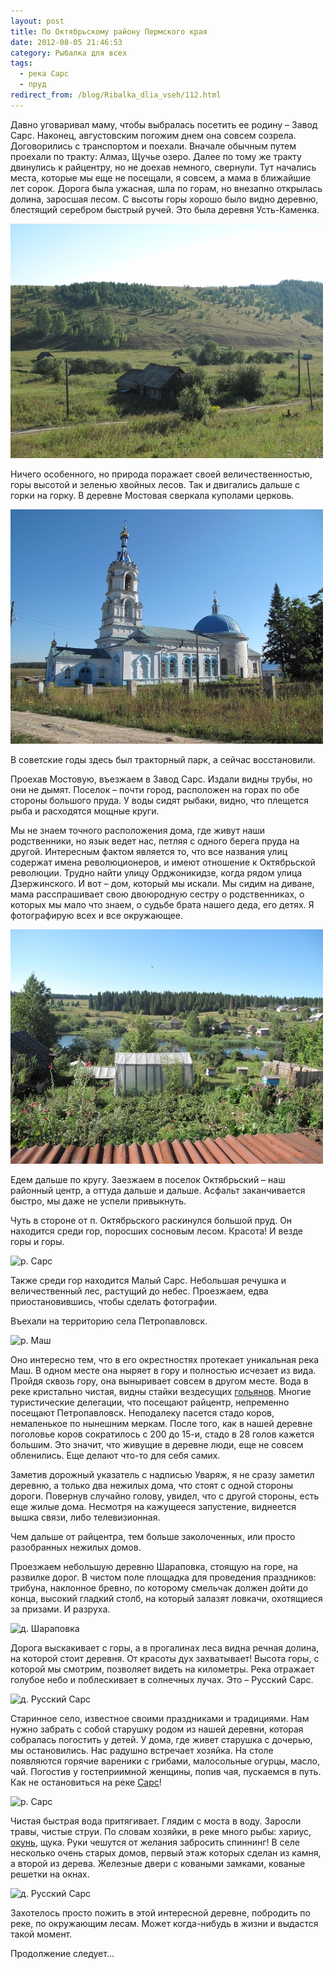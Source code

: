 ```yaml
---
layout: post
title: По Октябрьскому району Пермского края
date: 2012-08-05 21:46:53
category: Рыбалка для всех
tags:
  - река Сарс
  - пруд
redirect_from: /blog/Ribalka_dlia_vseh/112.html
---
```

Давно уговаривал маму, чтобы выбралась посетить ее родину – Завод Сарс.
Наконец, августовским погожим днем она совсем созрела. Договорились с
транспортом и поехали. Вначале обычным путем проехали по тракту: Алмаз,
Щучье озеро. Далее по тому же тракту двинулись к райцентру, но не доехав
немного, свернули. Тут начались места, которые мы еще не посещали, я
совсем, а мама в ближайшие лет сорок. Дорога была ужасная, шла по горам,
но внезапно открылась долина, заросшая лесом. С высоты горы хорошо было
видно деревню, блестящий серебром быстрый ручей. Это была деревня
Усть-Каменка.

![усть-каменка](/uploads/images/00/00/01/2012/08/05/dc24c8.jpg)

Ничего особенного, но природа поражает своей величественностью, горы
высотой и зеленью хвойных лесов. Так и двигались дальше с горки на
горку. В деревне Мостовая сверкала куполами церковь.

![Мостовая](/uploads/images/00/00/01/2012/08/05/97e7f3.jpg)

В советские годы здесь был тракторный парк, а сейчас восстановили.

Проехав Мостовую, въезжаем в Завод Сарс. Издали видны трубы, но они не
дымят. Поселок – почти город, расположен на горах по обе стороны
большого пруда. У воды сидят рыбаки, видно, что плещется рыба и
расходятся мощные круги.

Мы не знаем точного расположения дома, где живут наши родственники, но
язык ведет нас, петляя с одного берега пруда на другой. Интересным
фактом является то, что все названия улиц содержат имена революционеров,
и имеют отношение к Октябрьской революции. Трудно найти улицу
Орджоникидзе, когда рядом улица Дзержинского. И вот – дом, который мы
искали. Мы сидим на диване, мама расспрашивает свою двоюродную сестру о
родственниках, о которых мы мало что знаем, о судьбе брата нашего деда,
его детях. Я фотографирую всех и все окружающее.

![Сарс](/uploads/images/00/00/01/2012/08/05/080284.jpg)

Едем дальше по кругу. Заезжаем в поселок Октябрьский – наш районный
центр, а оттуда дальше и дальше. Асфальт заканчивается быстро, мы даже
не успели привыкнуть.

Чуть в стороне от п. Октябрьского раскинулся большой пруд. Он находится
среди гор, поросших сосновым лесом. Красота! И везде горы и горы.

![р.
Сарс](/uploads/images/00/00/01/2012/08/05/75848e.jpg)

Также среди гор находится Малый Сарс. Небольшая речушка и величественный
лес, растущий до небес. Проезжаем, едва приостановившись, чтобы сделать
фотографии.

Въехали на территорию села Петропавловск.

![р.
Маш](/uploads/images/00/00/01/2012/08/05/8f672b.jpg)

Оно интересно тем, что в его окрестностях протекает уникальная река Маш.
В одном месте она ныряет в гору и полностью исчезает из вида. Пройдя
сквозь гору, она выныривает совсем в другом месте. Вода в реке
кристально чистая, видны стайки вездесущих [гольянов][1].
Многие туристические делегации, что посещают райцентр, непременно
посещают Петропавловск. Неподалеку пасется стадо коров, немаленькое
по нынешним меркам. После того, как в нашей деревне поголовье коров
сократилось с 200 до 15-и, стадо в 28 голов кажется большим.
Это значит, что живущие в деревне люди, еще не совсем обленились.
Еще делают что-то для себя самих.

Заметив дорожный указатель с надписью Уваряж, я не сразу заметил
деревню, а только два нежилых дома, что стоят с одной стороны дороги.
Повернув случайно голову, увидел, что с другой стороны, есть еще жилые
дома. Несмотря на кажущееся запустение, виднеется вышка связи, либо
телевизионная.

Чем дальше от райцентра, тем больше заколоченных, или просто разобранных
нежилых домов.

Проезжаем небольшую деревню Шараповка, стоящую на горе, на развилке
дорог. В чистом поле площадка для проведения праздников: трибуна,
наклонное бревно, по которому смельчак должен дойти до конца, высокий
гладкий столб, на который залазят ловкачи, охотящиеся за призами. И
разруха.

![д.
Шараповка](/uploads/images/00/00/01/2012/08/05/c4da07.jpg)

Дорога выскакивает с горы, а в прогалинах леса видна речная долина, на
которой стоит деревня. От красоты дух захватывает! Высота горы, с
которой мы смотрим, позволяет видеть на километры. Река отражает голубое
небо и поблескивает в солнечных лучах. Это – Русский Сарс.

![д. Русский
Сарс](/uploads/images/00/00/01/2012/08/05/a0ef17.jpg)

Старинное село, известное своими праздниками и традициями. Нам нужно
забрать с собой старушку родом из нашей деревни, которая собралась
погостить у детей. У дома, где живет старушка с дочерью, мы
остановились. Нас радушно встречает хозяйка. На столе появляются горячие
вареники с грибами, малосольные огурцы, масло, чай. Погостив у
гостеприимной женщины, попив чая, пускаемся в путь. Как не остановиться
на реке [Сарс][2]!

![р.
Сарс](/uploads/images/00/00/01/2012/08/05/0a9fe5.jpg)

Чистая быстрая вода притягивает. Глядим с моста в воду. Заросли травы,
чистые струи. По словам хозяйки, в реке много рыбы: хариус, [окунь][3],
щука. Руки чешутся от желания забросить спиннинг! В селе несколько очень
старых домов, первый этаж которых сделан из камня, а второй из дерева.
Железные двери с коваными замками, кованые решетки на окнах.

![д. Русский
Сарс](/uploads/images/00/00/01/2012/08/05/775414.jpg)

Захотелось просто пожить в этой интересной деревне, побродить по реке,
по окружающим лесам. Может когда-нибудь в жизни и выдастся такой момент.

Продолжение следует…

[1]: /blog/riba_osobennosti/71.html
[2]: /blog/Ribalka_dlia_vseh/136.html
[3]: /blog/riba_osobennosti/58.html
